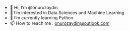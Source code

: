 - 👋 Hi, I’m @onurozaydin
- 👀 I’m interested in Data Sciences and Machine Learning
- 🌱 I’m currently learning Python
- 📫 How to reach me :  onurozaydin@outlook.com 

<!---
onurozaydin/onurozaydin is a ✨ special ✨ repository because its `README.md` (this file) appears on your GitHub profile.
You can click the Preview link to take a look at your changes.
--->

